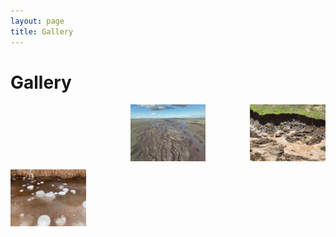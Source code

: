 ```yaml
---
layout: page
title: Gallery
---
```


# Gallery

<div style="display: flex; flex-wrap: wrap; gap: 10px; justify-content: space-between;">
  <a href="/files/images/yrsr_qml.jpg" data-lightbox="gallery" data-title="" style="width: 24%;">
    <img src="/files/images/yrsr_qml.jpg" alt="" style="width: 100%; height: auto;" />
  </a>
  <a href="/files/images/yrsr_tth.jpg" data-lightbox="gallery" data-title="" style="width: 24%;">
    <img src="/files/images/yrsr_tth.jpg" alt="" style="width: 100%; height: auto;" />
  </a>
  <a href="/files/images/fhs_rts.jpg" data-lightbox="gallery" data-title="" style="width: 24%;">
    <img src="/files/images/fhs_rts.jpg" alt="" style="width: 100%; height: auto;" />
  </a>
  <a href="/files/images/fhs_bubble.jpg" data-lightbox="gallery" data-title="" style="width: 24%;">
    <img src="/files/images/fhs_bubble.jpg" alt="" style="width: 100%; height: auto;" />
  </a>
  <!-- Continue as needed -->
</div>
